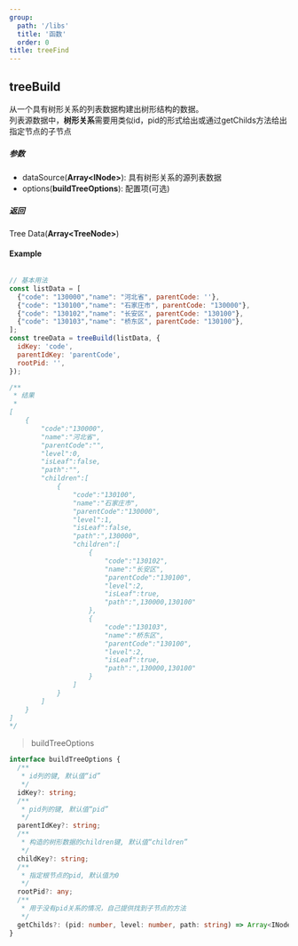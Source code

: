 ```yaml
---
group:
  path: '/libs'
  title: '函数'
  order: 0
title: treeFind
---
```




## treeBuild
从一个具有树形关系的列表数据构建出树形结构的数据。<br />
列表源数据中，<b>树形关系</b>需要用类似id，pid的形式给出或通过getChilds方法给出指定节点的子节点

##### 参数
- dataSource(**Array\<INode\>**): 具有树形关系的源列表数据
- options(**buildTreeOptions**): 配置项(可选)

##### 返回
Tree Data(**Array\<TreeNode\>**)

#### Example
```javascript

// 基本用法
const listData = [
  {"code": "130000","name": "河北省", parentCode: ''},
  {"code": "130100","name": "石家庄市", parentCode: "130000"},
  {"code": "130102","name": "长安区", parentCode: "130100"},
  {"code": "130103","name": "桥东区", parentCode: "130100"},
];
const treeData = treeBuild(listData, {
  idKey: 'code',
  parentIdKey: 'parentCode',
  rootPid: '',
});

/**
 * 结果
 * 
[
    {
        "code":"130000",
        "name":"河北省",
        "parentCode":"",
        "level":0,
        "isLeaf":false,
        "path":"",
        "children":[
            {
                "code":"130100",
                "name":"石家庄市",
                "parentCode":"130000",
                "level":1,
                "isLeaf":false,
                "path":",130000",
                "children":[
                    {
                        "code":"130102",
                        "name":"长安区",
                        "parentCode":"130100",
                        "level":2,
                        "isLeaf":true,
                        "path":",130000,130100"
                    },
                    {
                        "code":"130103",
                        "name":"桥东区",
                        "parentCode":"130100",
                        "level":2,
                        "isLeaf":true,
                        "path":",130000,130100"
                    }
                ]
            }
        ]
    }
] 
*/
```


> buildTreeOptions
```typescript
interface buildTreeOptions {
  /**
   * id列的键, 默认值“id”
   */
  idKey?: string;
  /**
   * pid列的键, 默认值“pid”
   */
  parentIdKey?: string;
  /**
   * 构造的树形数据的children键, 默认值“children”
   */
  childKey?: string;
  /**
   * 指定根节点的pid, 默认值为0
   */
  rootPid?: any;
  /**
   * 用于没有pid关系的情况，自己提供找到子节点的方法
   */
  getChilds?: (pid: number, level: number, path: string) => Array<INode>;
}
```